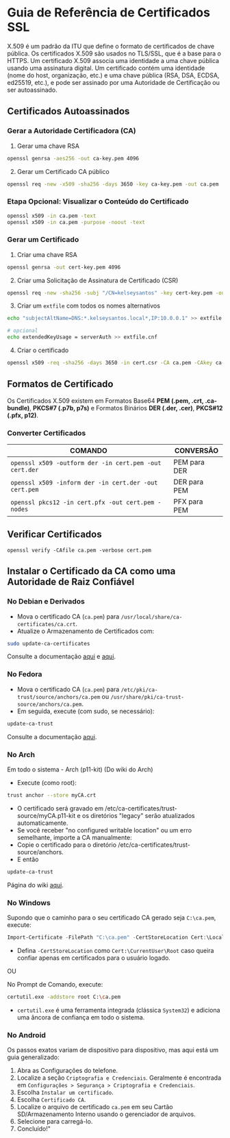 # Guia de Referência de Certificados SSL

X.509 é um padrão da ITU que define o formato de certificados de chave pública. Os certificados X.509 são usados no TLS/SSL, que é a base para o HTTPS. Um certificado X.509 associa uma identidade a uma chave pública usando uma assinatura digital. Um certificado contém uma identidade (nome do host, organização, etc.) e uma chave pública (RSA, DSA, ECDSA, ed25519, etc.), e pode ser assinado por uma Autoridade de Certificação ou ser autoassinado.

## Certificados Autoassinados

### Gerar a Autoridade Certificadora (CA)
1. Gerar uma chave RSA
```bash
openssl genrsa -aes256 -out ca-key.pem 4096
```
2. Gerar um Certificado CA público
```bash
openssl req -new -x509 -sha256 -days 3650 -key ca-key.pem -out ca.pem
```

### Etapa Opcional: Visualizar o Conteúdo do Certificado
```bash
openssl x509 -in ca.pem -text
openssl x509 -in ca.pem -purpose -noout -text
```

### Gerar um Certificado
1. Criar uma chave RSA
```bash
openssl genrsa -out cert-key.pem 4096
```
2. Criar uma Solicitação de Assinatura de Certificado (CSR)
```bash
openssl req -new -sha256 -subj "/CN=kelseysantos" -key cert-key.pem -out cert.csr
```
3. Criar um `extfile` com todos os nomes alternativos
```bash
echo "subjectAltName=DNS:*.kelseysantos.local*,IP:10.0.0.1" >> extfile.cnf
```
```bash
# opcional
echo extendedKeyUsage = serverAuth >> extfile.cnf
```
4. Criar o certificado
```bash
openssl x509 -req -sha256 -days 3650 -in cert.csr -CA ca.pem -CAkey ca-key.pem -out cert.pem -extfile extfile.cnf -CAcreateserial
```

## Formatos de Certificado

Os Certificados X.509 existem em Formatos Base64 **PEM (.pem, .crt, .ca-bundle)**, **PKCS#7 (.p7b, p7s)** e Formatos Binários **DER (.der, .cer)**, **PKCS#12 (.pfx, p12)**.

### Converter Certificados

COMANDO | CONVERSÃO
---|---
`openssl x509 -outform der -in cert.pem -out cert.der` | PEM para DER
`openssl x509 -inform der -in cert.der -out cert.pem` | DER para PEM
`openssl pkcs12 -in cert.pfx -out cert.pem -nodes` | PFX para PEM

## Verificar Certificados
`openssl verify -CAfile ca.pem -verbose cert.pem`

## Instalar o Certificado da CA como uma Autoridade de Raiz Confiável

### No Debian e Derivados
- Mova o certificado CA (`ca.pem`) para `/usr/local/share/ca-certificates/ca.crt`.
- Atualize o Armazenamento de Certificados com:
```bash
sudo update-ca-certificates
```

Consulte a documentação [aqui](https://wiki.debian.org/Self-Signed_Certificate) e [aqui](https://manpages.debian.org/buster/ca-certificates/update-ca-certificates.8.en.html).

### No Fedora
- Mova o certificado CA (`ca.pem`) para `/etc/pki/ca-trust/source/anchors/ca.pem` ou `/usr/share/pki/ca-trust-source/anchors/ca.pem`.
- Em seguida, execute (com sudo, se necessário):
```bash
update-ca-trust
```

Consulte a documentação [aqui](https://docs.fedoraproject.org/en-US/quick-docs/using-shared-system-certificates/).

### No Arch
Em todo o sistema - Arch (p11-kit)
(Do wiki do Arch)
- Execute (como root):
```bash
trust anchor --store myCA.crt
```
- O certificado será gravado em /etc/ca-certificates/trust-source/myCA.p11-kit e os diretórios "legacy" serão atualizados automaticamente.
- Se você receber "no configured writable location" ou um erro semelhante, importe a CA manualmente:
- Copie o certificado para o diretório /etc/ca-certificates/trust-source/anchors.
- E então
```bash 
update-ca-trust
```
Página do wiki [aqui](https://wiki.archlinux.org/title/User:Grawity/Adding_a_trusted_CA_certificate).

### No Windows

Supondo que o caminho para o seu certificado CA gerado seja `C:\ca.pem`, execute:
```powershell
Import-Certificate -FilePath "C:\ca.pem" -CertStoreLocation Cert:\LocalMachine\Root
```
- Defina `-CertStoreLocation` como `Cert:\CurrentUser\Root` caso queira confiar apenas em certificados para o usuário logado.

OU

No Prompt de Comando, execute:
```sh
certutil.exe -addstore root C:\ca.pem
```

- `certutil.exe` é uma ferramenta integrada (clássica `System32`) e adiciona uma âncora de confiança em todo o sistema.

### No Android

Os passos exatos variam de dispositivo para dispositivo, mas aqui está um guia generalizado:
1. Abra as Configurações do telefone.
2. Localize a seção `Criptografia e Credenciais`. Geralmente é encontrada em `Configurações > Segurança > Criptografia e Credenciais`.
3. Escolha `Instalar um certificado`.
4. Escolha `Certificado CA`.
5. Localize o arquivo de certificado `ca.pem` em seu Cartão SD/Armazenamento Interno usando o gerenciador de arquivos.
6. Selecione para carregá-lo.
7. Concluído!"